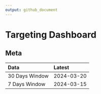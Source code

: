 ```yaml
---
output: github_document
---
```


# Targeting Dashboard



## Meta


|Data           |Latest     |
|:--------------|:----------|
|30 Days Window |2024-03-20 |
|7 Days Window  |2024-03-15 |
